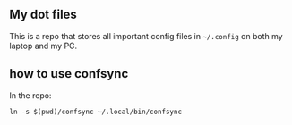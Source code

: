 ## My dot files

This is a repo that stores all important config files in `~/.config` on both my laptop and my PC.

## how to use confsync

In the repo:

```
ln -s $(pwd)/confsync ~/.local/bin/confsync
```
